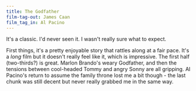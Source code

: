 ```yaml
---
title: The Godfather
film-tag-out: James Caan
film_tag_in: Al Pacino
---
```


It's a classic. I'd never seen it. I wasn't really sure what to expect.

First things, it's a pretty enjoyable story that rattles along at a fair pace. It's a _long_ film but it doesn't really feel like it, which is impressive. The first half (two-thirds?) is great. Marlon Brando's weary Godfather, and then the tensions between cool-headed Tommy and angry Sonny are all gripping. Al Pacino's return to assume the family throne lost me a bit though - the last chunk was still decent but never really grabbed me in the same way.